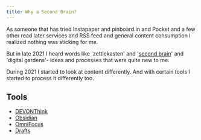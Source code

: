 ```yaml
---
title: Why a Second Brain?
---
```


As someone that has tried Instapaper and pinboard.in and Pocket and a few other read later services and RSS feed and general content consumption I realized nothing was sticking for me.

But in late 2021 I heard words like 'zettlekasten' and '[second brain](https://fortelabs.co/blog/basboverview/)'  and 'digital gardens'- ideas and processes that were quite new to me.

During 2021 I started to look at content differently. And with certain tools I started to process it differently too.

## Tools

* [DEVONThink](https://www.devontechnologies.com)
* [Obsidian](https://obsidian.md)
* [OmniFocus](https://www.omnigroup.com/omnifocus/)
* [Drafts](https://getdrafts.com)
